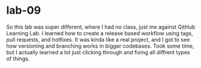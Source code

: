 # lab-09
So this lab was super different, where I had no class, just me against GitHub Learning Lab. I learned how to create a release based workflow using tags, pull requests, and hotfixes. It was kinda like a real project, and I got to see how versioning and branching works in bigger codebases. Took some time, but I actually learned a lot just clicking through and fixing all diffrent types of things.
